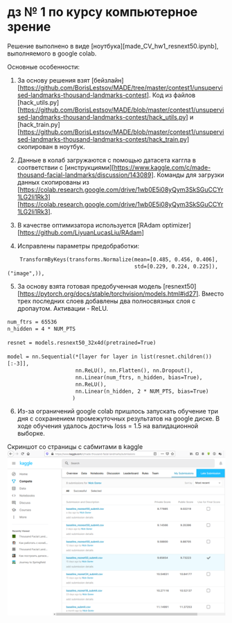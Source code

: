# дз № 1 по курсу компьютерное зрение

Решение выполнено в виде [ноутбука][made_CV_hw1_resnext50.ipynb], выполняемого в google colab.

Основные особенности:

1. За основу решения взят [бейзлайн][https://github.com/BorisLestsov/MADE/tree/master/contest1/unsupervised-landmarks-thousand-landmarks-contest]. Код из файлов [hack_utils.py][https://github.com/BorisLestsov/MADE/blob/master/contest1/unsupervised-landmarks-thousand-landmarks-contest/hack_utils.py] и [hack_train.py][https://github.com/BorisLestsov/MADE/blob/master/contest1/unsupervised-landmarks-thousand-landmarks-contest/hack_train.py] скопирован в ноутбук.

2. Данные в колаб загружаются с помощью датасета каггла в соответствии с [инструкциями][https://www.kaggle.com/c/made-thousand-facial-landmarks/discussion/143089]. Команды для загрузки данных скопированы из [https://colab.research.google.com/drive/1wb0E5i08yQym3SkSGuCCYr1LG2Ii1Rk3][https://colab.research.google.com/drive/1wb0E5i08yQym3SkSGuCCYr1LG2Ii1Rk3].

3. В качестве оптимизатора используется [RAdam optimizer][https://github.com/LiyuanLucasLiu/RAdam]

4. Исправлены параметры предобработки:
```{python}
    TransformByKeys(transforms.Normalize(mean=[0.485, 0.456, 0.406], 
                                         std=[0.229, 0.224, 0.225]), ("image",)),
```

5. За основу взята готовая предобученная модель [resnext50][https://pytorch.org/docs/stable/torchvision/models.html#id27]. Вместо трех последних слоев добавлены два полносвязных слоя с дропаутом. Активации - ReLU.
```{python}
num_ftrs = 65536
n_hidden = 4 * NUM_PTS

resnet = models.resnext50_32x4d(pretrained=True)

model = nn.Sequential(*[layer for layer in list(resnet.children())[:-3]], 
                      nn.ReLU(), nn.Flatten(), nn.Dropout(),
                      nn.Linear(num_ftrs, n_hidden, bias=True),
                      nn.ReLU(),  
                      nn.Linear(n_hidden, 2 * NUM_PTS, bias=True)
                     )
```

6. Из-за ограничений google colab пришлось запускать обучение три дня с сохранением промежуточных результатов на google диске. В ходе обучения удалось достичь loss = 1.5 на валидационной выборке. 


Скриншот со страницы с сабмитами в kaggle
![скриншот](screenshot.png)